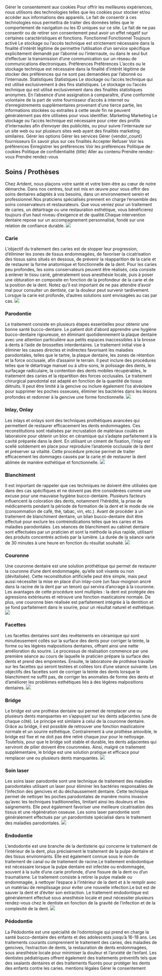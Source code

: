 Gérer le consentement aux cookies
Pour offrir les meilleures expériences, nous utilisons des technologies telles que les cookies pour stocker et/ou accéder aux informations des appareils. Le fait de consentir à ces technologies nous permettra de traiter des données telles que le comportement de navigation ou les ID uniques sur ce site. Le fait de ne pas consentir ou de retirer son consentement peut avoir un effet négatif sur certaines caractéristiques et fonctions.
Fonctionnel Fonctionnel Toujours activé 
Le stockage ou l’accès technique est strictement nécessaire dans la finalité d’intérêt légitime de permettre l’utilisation d’un service spécifique explicitement demandé par l’abonné ou l’internaute, ou dans le seul but d’effectuer la transmission d’une communication sur un réseau de communications électroniques.
Préférences Préférences
L’accès ou le stockage technique est nécessaire dans la finalité d’intérêt légitime de stocker des préférences qui ne sont pas demandées par l’abonné ou l’internaute.
Statistiques Statistiques
Le stockage ou l’accès technique qui est utilisé exclusivement à des fins statistiques. Le stockage ou l’accès technique qui est utilisé exclusivement dans des finalités statistiques anonymes. En l’absence d’une assignation à comparaître, d’une conformité volontaire de la part de votre fournisseur d’accès à internet ou d’enregistrements supplémentaires provenant d’une tierce partie, les informations stockées ou extraites à cette seule fin ne peuvent généralement pas être utilisées pour vous identifier.
Marketing Marketing
Le stockage ou l’accès technique est nécessaire pour créer des profils d’internautes afin d’envoyer des publicités, ou pour suivre l’internaute sur un site web ou sur plusieurs sites web ayant des finalités marketing similaires.
Gérer les options Gérer les services Gérer {vendor_count} fournisseurs En savoir plus sur ces finalités
Accepter Refuser Voir les préférences Enregistrer les préférences Voir les préférences
Politique de cookies  Politique de confidentialité {title}
Aller au contenu
Prendre rendez-vous
Prendre rendez-vous
## Soins / Prothèses
Chez Artdent, nous plaçons votre santé et votre bien-être au cœur de notre démarche. Dans nos centres, tout est mis en œuvre pour vous offrir des soins dentaires adaptés à vos besoins, dans un environnement serein et professionnel.Nos praticiens spécialisés prennent en charge l’ensemble des soins conservateurs et restaurateurs. Que vous veniez pour un traitement de caries, un détartrage ou une restauration esthétique, vous bénéficierez toujours d’un haut niveau d’exigence et de qualité.Chaque intervention dentaire repose sur un accompagnement personnalisé, fondé sur une relation de confiance durable.
![](https://www.artdentclinic.fr/wp-content/uploads/2023/07/CARIE.jpg)
### Carie
L’objectif du traitement des caries est de stopper leur progression, d’éliminer les zones de tissus endommagées, de favoriser la cicatrisation des tissus sains situés en dessous, de prévenir la réapparition de la carie et de restaurer la forme anatomique et fonctionnelle de la dent. Pour les caries peu profondes, les soins conservateurs peuvent être réalisés, cela consiste à enlever le tissu carié, généralement sous anesthésie locale, puis à poser une obturation en composite en fonction de la profondeur de la carie et de la position de la dent. Notez qu’il est important de ne pas attendre d’avoir mal pour consulter un dentiste, car la douleur peut survenir tardivement. Lorsque la carie est profonde, d’autres solutions sont envisagées au cas par cas.
![](https://www.artdentclinic.fr/wp-content/uploads/2023/07/Parodontie.jpg)
### Parodontie
Le traitement consiste en plusieurs étapes essentielles pour obtenir une bonne santé bucco-dentaire. Le patient doit d’abord apprendre une hygiène bucco-dentaire rigoureuse, en éliminant quotidiennement la plaque dentaire avec une attention particulière aux petits espaces inaccessibles à la brosse à dents à l’aide de brossettes interdentaires. Le traitement initial vise à éliminer les causes directes et indirectes favorisant les maladies parodontales, telles que le tartre, la plaque dentaire, les zones de rétention et la force occlusale, afin d’assainir le terrain. Il peut inclure des procédures telles que le détartrage manuel ou à ultra-sons, le polissage des dents, le surfaçage radiculaire, la contention des dents mobiles récupérables, le traitement des caries et la répartition des forces occlusales. Le traitement chirurgical parodontal est adapté en fonction de la quantité de tissus détruits. Il peut être limité à la gencive ou inclure également l’os alvéolaire pour supprimer les poches osseuses, éliminer les bactéries dans les lésions profondes et redonner à la gencive une forme fonctionnelle.
![](https://www.artdentclinic.fr/wp-content/uploads/2023/07/inlay-onlay.jpg)
### Inlay, Onlay
Les inlays et onlays sont des techniques prothétiques avancées qui permettent de restaurer efficacement les dents endommagées. Ces reconstitutions sont réalisées par incrustation de matériaux coulés en laboratoire pour obtenir un bloc en céramique qui s’adapte parfaitement à la cavité préparée dans la dent. En utilisant un ciment de fixation, l’inlay est scellé solidement en place pour reproduire l’anatomie occlusale de la dent et préserver sa vitalité. Cette procédure précise permet de traiter efficacement les dommages causés par la carie et de restaurer la dent abîmée de manière esthétique et fonctionnelle.
![](https://www.artdentclinic.fr/wp-content/uploads/2023/07/Blanchiment-1.jpg)
### Blanchiment
Il est important de rappeler que ces techniques ne doivent être utilisées que dans des cas spécifiques et ne doivent pas être considérées comme une excuse pour une mauvaise hygiène bucco-dentaire. Plusieurs facteurs influencent la coloration des dents, notamment l’hérédité, la prise de médicaments pendant la période de formation de la dent et le mode de vie (consommation de café, thé, tabac, vin, etc.). Avant de procéder à un traitement de blanchiment dentaire, un bilan bucco-dentaire doit être effectué pour exclure les contreindications telles que les caries et les maladies parodontales. Les séances de blanchiment au cabinet dentaire sont effectuées par un praticien et sont la méthode la plus rapide, utilisant des produits concentrés activés par la lumière. La durée de la séance varie de 30 minutes à une heure en fonction du résultat souhaité.
![](https://www.artdentclinic.fr/wp-content/uploads/2023/07/couronne.jpg)
### Couronne
Une couronne dentaire est une solution prothétique qui permet de restaurer la couronne d’une dent endommagée, qu’elle soit vivante ou non (dévitalisée). Cette reconstitution artificielle peut être simple, mais peut aussi nécessiter la mise en place d’un inlay-core (un faux-moignon ancré dans la racine de la dent par un tenon) qui servira d’ancrage à la couronne. Les avantages de cette procédure sont multiples : la dent est protégée des agressions extérieures et retrouve une fonction masticatoire normale. De plus, une couronne bien réalisée est parfaitement intégrée à la dentition et se fond parfaitement dans le sourire, pour un résultat naturel et esthétique.
![](https://www.artdentclinic.fr/wp-content/uploads/2023/07/FACETTES.jpg)
### Facettes
Les facettes dentaires sont des revêtements en céramique qui sont minutieusement collés sur la surface des dents pour corriger la teinte, la forme ou les légères malpositions dentaires, offrant ainsi une nette amélioration du sourire. Le processus de réalisation commence par une première séance au cours de laquelle le praticien prépare la surface des dents et prend des empreintes. Ensuite, le laboratoire de prothèse travaille sur les facettes qui seront testées et collées lors d’une séance suivante. Les objectifs des facettes sont de corriger la teinte des dents lorsque le blanchiment ne suffit pas, de corriger les anomalies de forme des dents et d’améliorer les problèmes esthétiques liés à des légères malpositions dentaires.
![](https://www.artdentclinic.fr/wp-content/uploads/2023/07/BRIDGE.jpg)
### Bridge
Le bridge est une prothèse dentaire qui permet de remplacer une ou plusieurs dents manquantes en s’appuyant sur les dents adjacentes (une de chaque côté). Le principe est similaire à celui de la couronne dentaire. Grâce au bridge, il est possible de retrouver une fonction masticatoire normale et un sourire esthétique. Contrairement à une prothèse amovible, le bridge est fixe et ne doit pas être retiré chaque jour pour le nettoyage. Toutefois, pour que le bridge soit stable et durable, les dents adjacentes qui serviront de pilier doivent être couronnées. Ainsi, malgré ce traitement supplémentaire, le bridge est une solution pratique et efficace pour remplacer une ou plusieurs dents manquantes.
![](https://www.artdentclinic.fr/wp-content/uploads/2023/08/LASER-DENTAIRE.jpg)
### Soin laser
Les soins laser parodontie sont une technique de traitement des maladies parodontales utilisant un laser pour éliminer les bactéries responsables de l’infection des gencives et du déchaussement dentaire. Cette technique permet de nettoyer les poches parodontales de manière moins invasive qu’avec les techniques traditionnelles, limitant ainsi les douleurs et les saignements. Elle peut également favoriser une meilleure cicatrisation des tissus et une régénération osseuse. Les soins laser parodontie sont généralement effectués par un parodontiste spécialisé dans le traitement des maladies parodontales.
![](https://www.artdentclinic.fr/wp-content/uploads/2023/07/Endodontie.jpg)
### Endodontie
L’endodontie est une branche de la dentisterie qui concerne le traitement de l’intérieur de la dent, plus précisément le traitement de la pulpe dentaire et des tissus environnants. Elle est également connue sous le nom de traitement de canal ou de traitement de racine.Le traitement endodontique est nécessaire lorsque la pulpe dentaire est infectée ou endommagée, souvent à la suite d’une carie profonde, d’une fissure de la dent ou d’un traumatisme. Le traitement consiste à retirer la pulpe malade ou endommagée, à nettoyer l’espace à l’intérieur de la dent et à le remplir avec un matériau de remplissage pour éviter une nouvelle infection.Le but est de sauver la dent et d’éviter son extraction. Le traitement endodontique est généralement effectué sous anesthésie locale et peut nécessiter plusieurs rendez-vous chez le dentiste en fonction de la gravité de l’infection et de la complexité de la dent.
![](https://www.artdentclinic.fr/wp-content/uploads/2023/07/PEDODONTIE-1.jpg)
### Pédodontie
La Pédodontie est une spécialité de l’odontologie qui prend en charge la santé bucco-dentaire des enfants et des adolescents jusqu’à 16-18 ans. Les traitements courants comprennent le traitement des caries, des maladies de gencives, l’extraction de dents, la restauration de dents endommagées, sous anesthésie locale pour minimiser la douleur et l’anxiété de l’enfant. Les dentistes pédiatriques offrent également des traitements préventifs tels que des sealants dentaires et des traitements fluorés pour protéger les dents des enfants contre les caries.
mentions légales
Gérer le consentement
